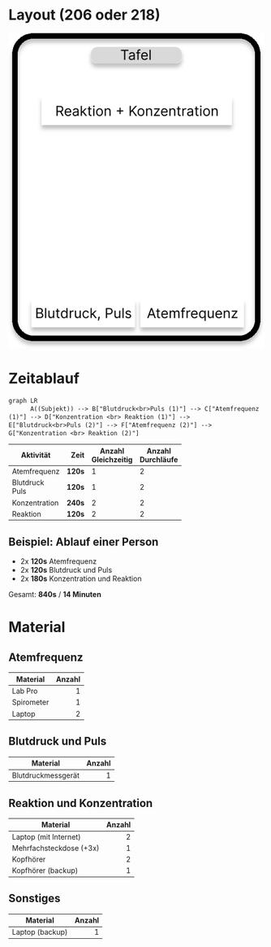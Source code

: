 # Layout (206 oder 218)

![Layout](./Layout.svg)

# Zeitablauf

```mermaid
graph LR
      A((Subjekt)) --> B["Blutdruck<br>Puls (1)"] --> C["Atemfrequenz (1)"] --> D["Konzentration <br> Reaktion (1)"] --> E["Blutdruck<br>Puls (2)"] --> F["Atemfrequenz (2)"] --> G["Konzentration <br> Reaktion (2)"]
```

| Aktivität           |     Zeit | Anzahl <br> Gleichzeitig | Anzahl <br> Durchläufe |
| ------------------- | -------: | ------------------------ | ---------------------- |
| Atemfrequenz        | **120s** | 1                        | 2                      |
| Blutdruck <br> Puls | **120s** | 1                        | 2                      |
| Konzentration       | **240s** | 2                        | 2                      |
| Reaktion            | **120s** | 2                        | 2                      |

## Beispiel: Ablauf einer Person

- 2x **120s** Atemfrequenz
- 2x **120s** Blutdruck und Puls
- 2x **180s** Konzentration und Reaktion

Gesamt: **840s** / **14 Minuten**

# Material

## Atemfrequenz

| Material   | Anzahl |
| ---------- | -----: |
| Lab Pro    |      1 |
| Spirometer |      1 |
| Laptop     |      2 |

## Blutdruck und Puls

| Material           | Anzahl |
| ------------------ | -----: |
| Blutdruckmessgerät |      1 |

## Reaktion und Konzentration

| Material                | Anzahl |
| ----------------------- | -----: |
| Laptop (mit Internet)   |      2 |
| Mehrfachsteckdose (+3x) |      1 |
| Kopfhörer               |      2 |
| Kopfhörer (backup)      |      1 |

## Sonstiges

| Material        | Anzahl |
| --------------- | -----: |
| Laptop (backup) |      1 |
